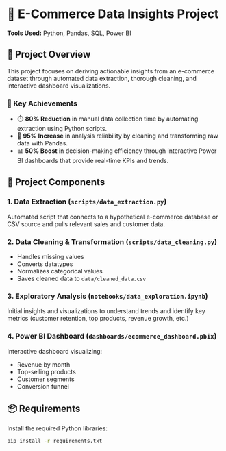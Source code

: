 
# 🛒 E-Commerce Data Insights Project

 
**Tools Used:** Python, Pandas, SQL, Power BI

## 📌 Project Overview

This project focuses on deriving actionable insights from an e-commerce dataset through automated data extraction, thorough cleaning, and interactive dashboard visualizations.

### 🚀 Key Achievements

- ⏱️ **80% Reduction** in manual data collection time by automating extraction using Python scripts.
- 🧹 **95% Increase** in analysis reliability by cleaning and transforming raw data with Pandas.
- 📊 **50% Boost** in decision-making efficiency through interactive Power BI dashboards that provide real-time KPIs and trends.

## 📂 Project Components

### 1. Data Extraction (`scripts/data_extraction.py`)
Automated script that connects to a hypothetical e-commerce database or CSV source and pulls relevant sales and customer data.

### 2. Data Cleaning & Transformation (`scripts/data_cleaning.py`)
- Handles missing values
- Converts datatypes
- Normalizes categorical values
- Saves cleaned data to `data/cleaned_data.csv`

### 3. Exploratory Analysis (`notebooks/data_exploration.ipynb`)
Initial insights and visualizations to understand trends and identify key metrics (customer retention, top products, revenue growth, etc.)

### 4. Power BI Dashboard (`dashboards/ecommerce_dashboard.pbix`)
Interactive dashboard visualizing:
- Revenue by month
- Top-selling products
- Customer segments
- Conversion funnel

## 📦 Requirements

Install the required Python libraries:

```bash
pip install -r requirements.txt
